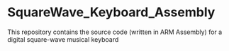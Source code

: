 # SquareWave_Keyboard_Assembly
This repository contains the source code (written in ARM Assembly) for a digital square-wave musical keyboard
